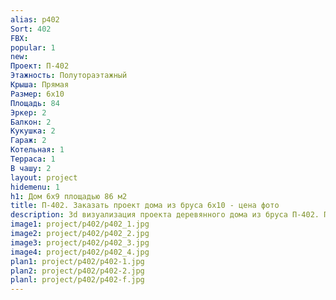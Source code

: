 ```yaml
---
alias: p402
Sort: 402
FBX: 
popular: 1
new: 
Проект: П-402
Этажность: Полутораэтажный
Крыша: Прямая
Размер: 6х10
Площадь: 84
Эркер: 2
Балкон: 2
Кукушка: 2
Гараж: 2
Котельная: 1
Терраса: 1
В чашу: 2
layout: project
hidemenu: 1
h1: Дом 6х9 площадью 86 м2
title: П-402. Заказать проект дома из бруса 6х10 - цена фото
description: 3d визуализация проекта деревянного дома из бруса П-402. Площадь 84 м2, размер 6х10. Вы можете внести любые изменения в проект.
image1: project/p402/p402_1.jpg
image2: project/p402/p402_2.jpg
image3: project/p402/p402_3.jpg
image4: project/p402/p402_4.jpg
plan1: project/p402/p402-1.jpg
plan2: project/p402/p402-2.jpg
planl: project/p402/p402-f.jpg
---
```

